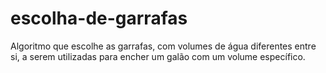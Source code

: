 # escolha-de-garrafas
Algoritmo que escolhe as garrafas, com volumes de água diferentes entre si, a serem utilizadas para encher um galão com um volume específico.

